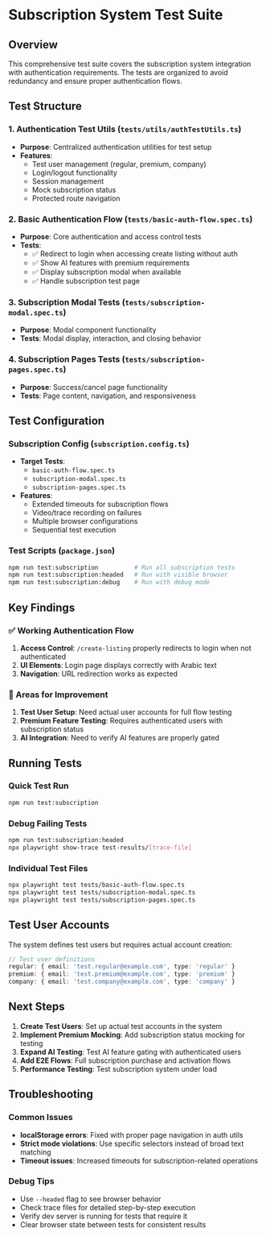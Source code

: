 # Subscription System Test Suite

## Overview

This comprehensive test suite covers the subscription system integration with authentication requirements. The tests are organized to avoid redundancy and ensure proper authentication flows.

## Test Structure

### 1. Authentication Test Utils (`tests/utils/authTestUtils.ts`)

- **Purpose**: Centralized authentication utilities for test setup
- **Features**:
  - Test user management (regular, premium, company)
  - Login/logout functionality
  - Session management
  - Mock subscription status
  - Protected route navigation

### 2. Basic Authentication Flow (`tests/basic-auth-flow.spec.ts`)

- **Purpose**: Core authentication and access control tests
- **Tests**:
  - ✅ Redirect to login when accessing create listing without auth
  - ✅ Show AI features with premium requirements
  - ✅ Display subscription modal when available
  - ✅ Handle subscription test page

### 3. Subscription Modal Tests (`tests/subscription-modal.spec.ts`)

- **Purpose**: Modal component functionality
- **Tests**: Modal display, interaction, and closing behavior

### 4. Subscription Pages Tests (`tests/subscription-pages.spec.ts`)

- **Purpose**: Success/cancel page functionality
- **Tests**: Page content, navigation, and responsiveness

## Test Configuration

### Subscription Config (`subscription.config.ts`)

- **Target Tests**:
  - `basic-auth-flow.spec.ts`
  - `subscription-modal.spec.ts`
  - `subscription-pages.spec.ts`
- **Features**:
  - Extended timeouts for subscription flows
  - Video/trace recording on failures
  - Multiple browser configurations
  - Sequential test execution

### Test Scripts (`package.json`)

```bash
npm run test:subscription          # Run all subscription tests
npm run test:subscription:headed   # Run with visible browser
npm run test:subscription:debug    # Run with debug mode
```

## Key Findings

### ✅ Working Authentication Flow

1. **Access Control**: `/create-listing` properly redirects to login when not authenticated
2. **UI Elements**: Login page displays correctly with Arabic text
3. **Navigation**: URL redirection works as expected

### 🔧 Areas for Improvement

1. **Test User Setup**: Need actual user accounts for full flow testing
2. **Premium Feature Testing**: Requires authenticated users with subscription status
3. **AI Integration**: Need to verify AI features are properly gated

## Running Tests

### Quick Test Run

```bash
npm run test:subscription
```

### Debug Failing Tests

```bash
npm run test:subscription:headed
npx playwright show-trace test-results/[trace-file]
```

### Individual Test Files

```bash
npx playwright test tests/basic-auth-flow.spec.ts
npx playwright test tests/subscription-modal.spec.ts
npx playwright test tests/subscription-pages.spec.ts
```

## Test User Accounts

The system defines test users but requires actual account creation:

```typescript
// Test user definitions
regular: { email: 'test.regular@example.com', type: 'regular' }
premium: { email: 'test.premium@example.com', type: 'premium' }
company: { email: 'test.company@example.com', type: 'company' }
```

## Next Steps

1. **Create Test Users**: Set up actual test accounts in the system
2. **Implement Premium Mocking**: Add subscription status mocking for testing
3. **Expand AI Testing**: Test AI feature gating with authenticated users
4. **Add E2E Flows**: Full subscription purchase and activation flows
5. **Performance Testing**: Test subscription system under load

## Troubleshooting

### Common Issues

- **localStorage errors**: Fixed with proper page navigation in auth utils
- **Strict mode violations**: Use specific selectors instead of broad text matching
- **Timeout issues**: Increased timeouts for subscription-related operations

### Debug Tips

- Use `--headed` flag to see browser behavior
- Check trace files for detailed step-by-step execution
- Verify dev server is running for tests that require it
- Clear browser state between tests for consistent results
